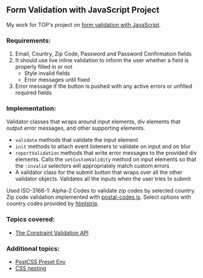 ## Form Validation with JavaScript Project

My work for TOP's project on [form validation with JavaScript](https://www.theodinproject.com/lessons/node-path-javascript-form-validation-with-javascript#practice).

### Requirements:
1. Email, Country, Zip Code, Password and Password Confirmation fields
2. It should use live inline validation to inform the user whether a field is properly filled in or not
    - Style invalid fields
    - Error messages until fixed
3. Error message if the button is pushed with any active errors or unfilled required fields

### Implementation:

Validator classes that wraps around input elements, div elements that output error messages, and other supporting elements.
- `validate` methods that validate the input element
- `init` methods to attach event listeners to validate on input and on blur
- `reportValidation` methods that write error messages to the provided div elements. Calls the `setCustomValidity` method on input elements so that the `:invalid` selectors will appropriately match custom errors
- A validator class for the submit button that wraps over all the other validator objects. Validates all the inputs when the user tries to submit

Used ISO-3166-1: Alpha-2 Codes to validate zip codes by selected country. Zip code validation implemented with [postal-codes.js](https://www.npmjs.com/package/postal-codes-js). Select options with country codes provided by [htmlstrip](https://www.htmlstrip.com/iso-country-list-html-select-option).

### Topics covered:
- [The Constraint Validation API](https://developer.mozilla.org/en-US/docs/Learn/Forms/Form_validation#the_constraint_validation_api)

### Additional topics:
- [PostCSS Preset Env](https://preset-env.cssdb.org/)
- [CSS nesting](https://developer.mozilla.org/en-US/docs/Web/CSS/CSS_nesting/Using_CSS_nesting)